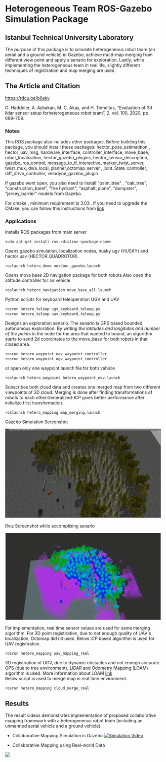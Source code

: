 # Heterogeneous Team ROS-Gazebo Simulation Package

## Istanbul Technical University Laboratory
The purpose of this package is to simulate heterogeneous robot team (an aerial and a ground vehicle) in Gazebo, achieve multi-map merging from different view point and apply a senario for exploration. Lastly, while implementing the heterogeneous team in real life,  slightly different techniques of registiration and map merging are used.

## The Article and Citation
https://rdcu.be/b6ekv

G. Haddeler, A. Aybakan, M. C. Akay, and H. Temeltas, “Evaluation of 3d lidar sensor setup forheterogeneous robot team”, 2, vol. 100, 2020, pp. 689–709.

### Notes
This ROS package  also includes other packages. 
Before building this package, you should install these packages: hector_pose_estimatition , hector_uav_msg, hardware_interface, controller_interface, move_base, robot_localization, hector_gazebo_plugins, hector_sensor_description, gazebo_ros_control, message_to_tf, interactive_marker_twist_server,
twist_mux, dwa_local_planner,octomap_server , joint_State_controller, diff_drive_controller, velodyne_gazebo_plugin

If gazebo wont open, you also need to install "palm_tree" , "oak_tree", "construction_barel", "fire hydrant", "asphalt_plane", "dumpster", "jersey_barrier" models from Gazebo. 

For cmake , minimum requirement is 3.03 . If you need to upgrade the CMake, you can follow this instructions from  [link](https://askubuntu.com/questions/610291/how-to-install-cmake-3-2-on-ubuntu)

### Applications
Installs ROS packages from main server
```
sudo apt-get install ros-<distro>-<package-name>
```

Opens gazebo simulation, localization nodes, husky ugv (HUSKY) and hector uav (HECTOR QUADROTOR).

```
roslaunch hetero_demo outdoor_gazebo.launch 
```

Opens move base 2D navigation package for both robots.Also open the atittude controller for air vehicle

```
roslaunch hetero_navigation move_base_all.launch 
```

Python scripts for keyboard teleoperation UGV and UAV 
```
rosrun hetero_teleop ugv_keyboard_teleop.py
rosrun hetero_teleop uav_keyboard_teleop.py
```

Designs an exploration senario. The senario is GPS based bounded autonomous exploration. By writing *the latitudes and longitutes and number of the points* in the node for the area that wanted to bound, an algorithm  starts to send 2d coordinates to the move_base for both robots  in that closed area.

```
rosrun hetero_waypoint uav_waypoint_controller
rosrun hetero_waypoint ugv_waypoint_controller
```
or open only one waypoint launch file for both vehicle

```
roslaunch hetero_waypoint hetero_waypoint_nav.launch
```

Subscribes both cloud data and creates one merged map from two different viewpoints of 3D cloud. Merging is done after finding transformations of robots to each other.Generalized-ICP  gives better performance after initialize first transformation.
```
roslaunch hetero_mapping map_merging.launch
```
Gazebo Simulation Screenshot

![ScreenShot](/hetero_2.png)

Rviz Screenshot while accomplising senario
 
![ScreenShot](/hetero_1.png)

For  implementation, real time sensor values are used for same merging algorithm. For 3D point registiration, due to not enough quality of UAV's localization, Octomap did nit used. Below ICP based algorithm is used for UAV registiration. 
```
rosrun hetero_mapping uav_mapping_real
```
3D registiration of UGV, due to dynamic obstacles and not enough accurate GPS (due to tree environment), LiDAR and Odometry Mapping (LOAM) algorithm is used. More information about LOAM [link](https://github.com/laboshinl/loam_velodyne)   
Below script is used to merge map in real time environment. 
```
rosrun hetero_mapping cloud_merge_real
```

## Results 
The result videos demonstrates implementation of proposed collaborative mapping framework with a heterogeneous robot team (including an unmanned aerial vehicle and a ground vehicle).
* Collaborative Mapping Simulation in Gazebo
[![Simulation Video](https://img.youtube.com/vi/r9c5m6STxKA/0.jpg)](https://www.youtube.com/watch?v=r9c5m6STxKA "Simulation of Heterogeneous Team Robot")

* Collaborative Mapping using Real-world Data

 ![](docs/uncontrollable.gif?raw=true)








